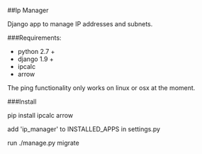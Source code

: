 ##Ip Manager

Django app to manage IP addresses and subnets.

###Requirements:
<ul>
<li>python 2.7 +</li>
<li>django 1.9 +</li>
<li>ipcalc</li>
<li>arrow</li>
</ul>

The ping functionality only works on linux or osx at the moment.


###Install 

pip install ipcalc arrow

add 'ip_manager' to INSTALLED_APPS in settings.py

run ./manage.py migrate

